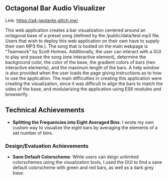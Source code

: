 ## Octagonal Bar Audio Visualizer

Link: https://a4-jwplante.glitch.me/

This web application creates a bar visualization centered around an octagonal base of a preset song (defined by the /public/data/test.mp3 file. Users that wish to deploy this web application on their own have to supply their own MP3 file.). The song that is hosted on the main webpage is "Teamwork" by Scott Holmes. Additionally, the user can interact with a GUI to play and pause the song (one interactive element), determine the background color, the color of the base, the gradient colors of bars (two interactive elements), and the maximum length of the bars. A help window is also provided when the user loads the page giving instructions as to how to use the application. The main difficulties in creating this application were creating the visualization, since it was difficult to align the bars to match the sides of the base, and modularizing the application using ES6 modules and browserify.

## Technical Achievements
- **Splitting the Frequencies into Eight Averaged Bins**: I wrote my own custom way to visualize the eight bars by averaging the elements of a set number of bins.


### Design/Evaluation Achievements
- **Sane Default Colorscheme**: While users can deign unlimited colorschemes using the visualization tools, I used the GUI to find a sane default colorscheme with green and red bars, as well as a dark grey base.
